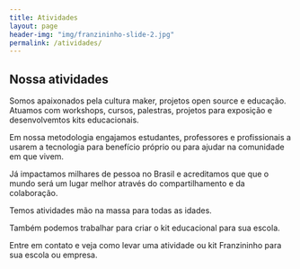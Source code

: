 ```yaml
---
title: Atividades
layout: page
header-img: "img/franzininho-slide-2.jpg"
permalink: /atividades/
---
```


## Nossa atividades

Somos apaixonados pela cultura maker, projetos open source e educação. Atuamos com workshops, cursos, palestras, projetos para exposição e desenvolvemtos kits educacionais.

Em nossa metodologia engajamos estudantes, professores e profissionais a usarem a tecnologia para benefício próprio ou para ajudar na comunidade em que vivem. 

Já impactamos milhares de pessoa no Brasil e acreditamos que que o mundo será um lugar melhor através do compartilhamento e da colaboração.

Temos atividades mão na massa para todas as idades.

Também podemos trabalhar para criar o kit educacional para sua escola.

Entre em contato e veja como levar uma atividade ou kit Franzininho para sua escola ou empresa.
